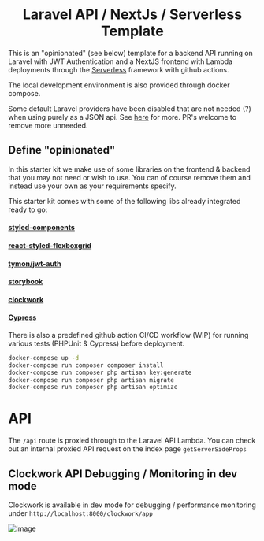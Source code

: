 <center>
    <h1>Laravel API / NextJs / Serverless Template</h1>
</center>

This is an "opinionated" (see below) template for a backend API running on Laravel with JWT Authentication and a NextJS frontend with Lambda deployments through the [Serverless](https://github.com/serverless/serverless) framework with github actions.

The local development environment is also provided through docker compose.

Some default Laravel providers have been disabled that are not needed (?) when using purely as a JSON api. See [here](https://github.com/mattvb91/laravel-next-serverless/commit/78300b5c1a1366d3558f82f22074e95d4293e2d4) for more. PR's welcome to remove more unneeded.

## Define "opinionated"
In this starter kit we make use of some libraries on the frontend & backend that you may not need or wish to use. You can of course remove them and instead use your own as your requirements specify.

This starter kit comes with some of the following libs already integrated ready to go: 

#### [styled-components](https://styled-components.com/)
#### [react-styled-flexboxgrid](https://github.com/LoicMahieu/react-styled-flexboxgrid)
#### [tymon/jwt-auth](https://github.com/tymondesigns/jwt-auth)
#### [storybook](https://github.com/storybookjs/storybook/)
#### [clockwork](https://github.com/itsgoingd/clockwork)
#### [Cypress](https://github.com/cypress-io/cypress)

There is also a predefined github action CI/CD workflow (WIP) for running various tests (PHPUnit & Cypress) before deployment.

```bash
docker-compose up -d
docker-compose run composer composer install
docker-compose run composer php artisan key:generate
docker-compose run composer php artisan migrate
docker-compose run composer php artisan optimize
```

# API

The `/api` route is proxied through to the Laravel API Lambda. You can check out an internal proxied API request on the index page `getServerSideProps` 

## Clockwork API Debugging / Monitoring in dev mode

Clockwork is available in dev mode for debugging / performance monitoring under `http://localhost:8000/clockwork/app`

![image](https://user-images.githubusercontent.com/11991564/115364122-5adc1700-a1c3-11eb-8ffb-495bba850d4e.png)

